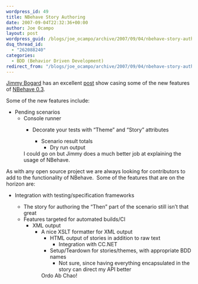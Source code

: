 ```yaml
---
wordpress_id: 49
title: NBehave Story Authoring
date: 2007-09-04T22:32:36+00:00
author: Joe Ocampo
layout: post
wordpress_guid: /blogs/joe_ocampo/archive/2007/09/04/nbehave-story-authoring.aspx
dsq_thread_id:
  - "262088240"
categories:
  - BDD (Behavior Driven Development)
redirect_from: "/blogs/joe_ocampo/archive/2007/09/04/nbehave-story-authoring.aspx/"
---
```

<a href="http://grabbagoft.blogspot.com/" target="_blank">Jimmy Bogard</a> has an excellent <a href="http://grabbagoft.blogspot.com/2007/09/authoring-stories-with-nbehave-03.html" target="_blank">post</a> show casing some of the new features of <a href="http://www.codeplex.com/NBehave/Release/ProjectReleases.aspx?ReleaseId=6849" target="_blank">NBehave 0.3</a>.

Some of the new features include:

  * Pending scenarios 
      * Console runner 
          * Decorate your tests with &#8220;Theme&#8221; and &#8220;Story&#8221; attributes 
              * Scenario result totals 
                  * Dry run output</ul> </ul> </ul> 
            I could go on but Jimmy does a much better job at explaining the usage of NBehave.
            
            As with any open source project we are always looking for contributors to add to the functionality of NBehave.&nbsp; Some of the features that are on the horizon are:
            
              * Integration with testing/specification frameworks 
                
                  * The story for authoring the &#8220;Then&#8221; part of the scenario still isn&#8217;t that great
                  * Features targeted for automated builds/CI 
                      * XML output 
                          * A nice XSLT formatter for XML output 
                              * HTML output of stories in addition to raw text 
                                  * Integration with CC.NET</ul> 
                                  * Setup/Teardown for stories/themes, with appropriate BDD names 
                                      * Not sure, since having everything encapsulated in the story can direct my API better</ul> </ul> 
                                Ordo Ab Chao!